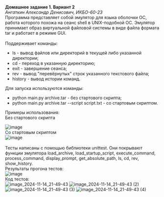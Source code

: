 <b>Домашнее задание 1. Вариант 2</b><br>
<i>Ангаткин Александр Денисович, ИКБО-60-23</i><br>
Программа представляет собой эмулятор для языка оболочки ОС, работа которого похожа на сеанс shell в UNIX-подобной ОС. 
Эмулятор принимает образ виртуальной файловой системы в виде файла формата tar и работает в режиме GUI.<br><br>
Поддерживает команды:
<ul>
  <li>ls - вывод файлов или директорий в текущей либо указанной директории;</li>
  <li>cd - переход в указанную директорию;</li>
  <li>exit - завершение сеанса;</li>
  <li>rev - вывод "перевёрнутых" строк указанного текстового файла;</li>
  <li>history - вывод истории команд.</li>
</ul>
Для запуска используются команды:
<ul>
  <li>python main.py archive.tar - без стартового скрипта;</li>
  <li>python main.py archive.tar --script script.txt - со стартовым скриптом.</li>
</ul>
Примеры использования:<br>
Без стартового скрипта<br>

![image](https://github.com/user-attachments/assets/a01403ae-c803-44b0-88d6-2aa8d03e87f4)
<br>Со стартовым скриптом<br>
![image](https://github.com/user-attachments/assets/d75c10c1-1f4e-4e51-b90d-79cc52631174)
<br><br>Тесты написаны с помощью библиотеки unittest. Они покрывают функции эмулятора load_archive, load_startup_script, execute_command, process_command, display_prompt, get_absolute_path, ls, cd, rev, show_history.
<br>Результаты прогона тестов:<br>
![image](https://github.com/user-attachments/assets/a600aa2a-60e6-4a67-b8b7-8c0c7b503757)
<br>Код тестов:<br>
![image_2024-11-14_21-49-43](https://github.com/user-attachments/assets/e789c834-ce2e-4b62-9513-cbfb55f68c90)
![image_2024-11-14_21-49-43 (2)](https://github.com/user-attachments/assets/c0cfe402-991c-4519-847f-ddc626ecc5ef)
![image_2024-11-14_21-49-43 (3)](https://github.com/user-attachments/assets/0c76bbcc-ba36-402c-ac21-7a5c7fa7dab4)
![image_2024-11-14_21-49-43 (4)](https://github.com/user-attachments/assets/0d67e40b-964f-4d3a-bc0d-f82edbb38e6d)
